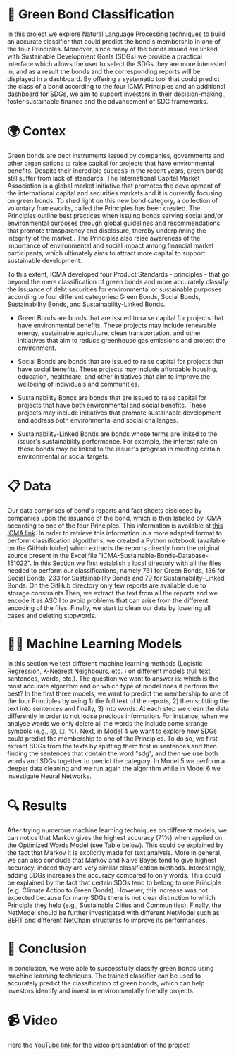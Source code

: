 # 🌱 Green Bond Classification

In this project we explore Natural Language Processing techniques to build an accurate classifier that could predict the bond's membership  in one of the four Principles. Moreover, since many of the bonds issued are linked with Sustainable Development Goals (SDGs) we provide a practical interface which allows the user to select the SDGs  they are more interested in, and as a result the bonds and the corresponding reports will be displayed in a dashboard. By offering a systematic tool that could predict the class of a bond according to the four ICMA Principles and an additional  dashboard for SDGs, we aim  to support investors in their decision-making,, foster sustainable finance and the advancement of SDG frameworks.

# 🌍 Contex
Green bonds are debt instruments issued by companies, governments and other organisations to raise capital for projects that have environmental benefits. Despite their incredible success in the recent years, green bonds still suffer from lack of standards. The International Capital Market Association is a global market initiative that promotes the development of the international capital and securities markets and it is currently focusing on green bonds. To shed light on this new bond category, a collection of voluntary frameworks, called the Principles has been created. The Principles outline best practices when issuing bonds serving social and/or environmental  purposes through global guidelines and recommendations that promote transparency and disclosure, thereby underpinning the integrity of the market.. The Principles  also raise awareness of the importance of environmental and social impact among financial market participants, which ultimately aims to attract more capital to support sustainable development.

To this extent, ICMA developed four Product Standards - principles - that go beyond the mere classification of green bonds and more accurately classify the issuance of debt securities for environmental or sustainable purposes  according to four different categories: Green Bonds, Social Bonds, Sustainability Bonds, and Sustainability-Linked Bonds. 

-	Green Bonds are bonds that are issued to raise capital for projects that have environmental benefits. These projects may include renewable energy, sustainable agriculture, clean transportation, and other initiatives that aim to reduce greenhouse gas emissions and protect the environment.

-	Social Bonds are bonds that are issued to raise capital for projects that have social benefits. These projects may include affordable housing, education, healthcare, and other initiatives that aim to improve the wellbeing of individuals and communities.

-	Sustainability Bonds are bonds that are issued to raise capital for projects that have both environmental and social benefits. These projects may include initiatives 	that promote sustainable development and address both environmental and social challenges.

-	Sustainability-Linked Bonds are bonds whose terms are linked to the issuer's sustainability performance. For example, the interest rate on these bonds may be linked to the issuer's progress in meeting certain environmental or social targets.

# 📋 Data
Our data comprises of bond's reports and fact sheets disclosed by companies upon the issuance of the bond, which is then labeled by ICMA  according to one of the four Principles. This information is available at [this ICMA link](https://www.icmagroup.org/sustainable-finance/sustainable-bonds-database/#HomeContent). In order to retrieve this information in a more adapted format to perform classification algorithms, we created a Python notebook (available on the GitHub folder) which extracts the reports directly from the original source present in the Excel file "ICMA-Sustainable-Bonds-Database-151022". In this Section we first establish a local directory with all the files needed to perform our classifications, namely 761 for Green Bonds, 136 for Social Bonds, 233 for Sustainability Bonds and 79 for Sustainability-Linked Bonds. On the GitHub  directory only few reports are available due to storage constraints.Then, we extract the text from all the reports and we encode it as ASCII  to avoid problems that can arise from the different encoding of the files. Finally, we start to clean our data by lowering all cases and deleting stopwords.

# 🏋️‍♂️ Machine Learning Models
In this section we test different machine learning methods (Logistic Regression, K-Nearest Neighbours, etc. ) on different models (full text, sentences, words, etc.). The question we want to answer is: which is the most accurate algorithm  and on which type of model  does it perform the best? 
In the first three models, we want to predict the membership to one of the four Principles by using 1) the full text of the reports, 2) then splitting the text into sentences and finally, 3) into words.  At each step we clean the data differently in order to not loose precious information. For instance, when we analyse words we only delete all the words the include some strange symbols  (e.g., @, ☐, %). 
Next, in Model 4  we want to explore how SDGs could predict the membership to one of the Principles. To do so, we first extract SDGs from the texts by splitting them first in sentences and then finding the sentences that contain the word "sdg", and then we use both words and SDGs together to predict the category.
In Model 5 we perform a deeper data cleaning and we run again the algorithm while in Model 6 we investigate Neural Networks.

# 🔍 Results
After trying numerous machine learning techniques on different models, we can notice that Markov gives the highest accuracy (71%) when applied on the Optimized Words Model (see Table below). This could be explained by the fact that Markov it is explicitly made for text analysis. More in general, we can also conclude that Markov and Naive Bayes tend to give highest accuracy, indeed they are very similar classification methods.  Interestingly, adding SDGs increases the accuracy compared to only words. This could be explained by the fact that certain SDGs tend to belong to one Principle (e.g. Climate Action to Green Bonds). However, this increase was not expected because for many SDGs there is not clear distinction to which Principle they help (e.g., Sustainable Cities and Communities). Finally, the NetModel should be further investigated with different NetModel such as BERT and different NetChain structures to improve its performances.

# 🤖 Conclusion
In conclusion, we were able to successfully classify green bonds using machine learning techniques. The trained classifier can be used to accurately predict the classification of green bonds, which can help investors identify and invest in environmentally friendly projects.

# 📹 Video
Here the [YouTube link](https://youtu.be/ffawJkkhhrc) for the video presentation of the project!
